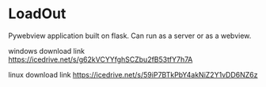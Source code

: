 # LoadOut
Pywebview application built on flask. Can run as a server or as a webview.

windows download link https://icedrive.net/s/g62kVCYYfghSCZbu2fB53tfY7h7A

linux download link https://icedrive.net/s/59iP7BTkPbY4akNiZ2Y1vDD6NZ6z
